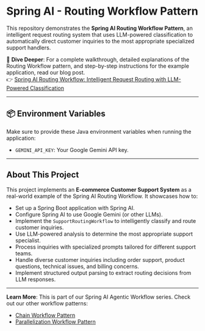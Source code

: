 # Spring AI - Routing Workflow Pattern

This repository demonstrates the **Spring AI Routing Workflow Pattern**, an intelligent request routing system that uses LLM-powered classification to automatically direct customer inquiries to the most appropriate specialized support handlers.

📖 **Dive Deeper**: For a complete walkthrough, detailed explanations of the Routing Workflow pattern, and step-by-step instructions for the example application, read our blog post.<br>
👉 [Spring AI Routing Workflow: Intelligent Request Routing with LLM-Powered Classification](https://bootcamptoprod.com/spring-ai-routing-workflow-guide/)

---

## 📦 Environment Variables

Make sure to provide these Java environment variables when running the application:

- `GEMINI_API_KEY`: Your Google Gemini API key.

---

## About This Project

This project implements an **E-commerce Customer Support System** as a real-world example of the Spring AI Routing Workflow. It showcases how to:

*   Set up a Spring Boot application with Spring AI.
*   Configure Spring AI to use Google Gemini (or other LLMs).
*   Implement the `SupportRoutingWorkflow` to intelligently classify and route customer inquiries.
*   Use LLM-powered analysis to determine the most appropriate support specialist.
*   Process inquiries with specialized prompts tailored for different support teams.
*   Handle diverse customer inquiries including order support, product questions, technical issues, and billing concerns.
*   Implement structured output parsing to extract routing decisions from LLM responses.

---

**Learn More**: This is part of our Spring AI Agentic Workflow series. Check out our other workflow patterns:
- [Chain Workflow Pattern](https://bootcamptoprod.com/spring-ai-chain-workflow-guide/)
- [Parallelization Workflow Pattern](https://bootcamptoprod.com/spring-ai-parallelization-workflow-guide/)